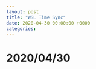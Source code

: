 ```yaml
---
layout: post
title: "WSL Time Sync"
date: 2020-04-30 00:00:00 +0000
categories:
---
```


# 2020/04/30

